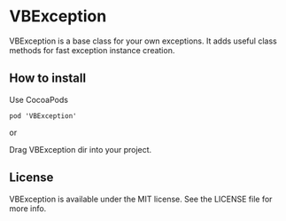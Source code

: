 VBException
===========

VBException is a base class for your own exceptions. It adds useful class methods for fast exception instance creation.

## How to install
Use CocoaPods

    pod 'VBException'

or

Drag VBException dir into your project.

## License
VBException is available under the MIT license. See the LICENSE file for more info.
